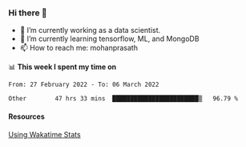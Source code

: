 ### Hi there 👋

- 🔭 I’m currently working as a data scientist.
- 🌱 I’m currently learning tensorflow, ML, and MongoDB
- 📫 How to reach me: mohanprasath

📊 **This week I spent my time on**
<!--START_SECTION:waka-->

```text
From: 27 February 2022 - To: 06 March 2022

Other        47 hrs 33 mins  ████████████████████████▒   96.79 %
```

<!--END_SECTION:waka-->

#### Resources
[Using Wakatime Stats](https://github.com/marketplace/actions/waka-readme)
